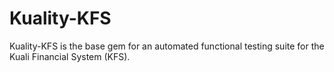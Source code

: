 Kuality-KFS
===========

Kuality-KFS is the base gem for an automated functional testing suite for the Kuali Financial System (KFS).
